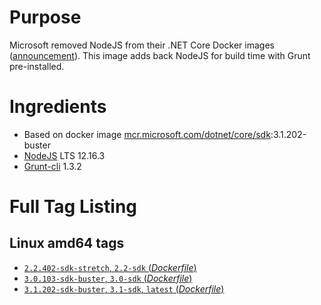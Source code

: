 # Purpose
Microsoft removed NodeJS from their .NET Core Docker images ([announcement](https://github.com/aspnet/Announcements/issues/298)). This image adds back NodeJS for build time with Grunt pre-installed.

# Ingredients
* Based on docker image [mcr.microsoft.com/dotnet/core/sdk](https://hub.docker.com/_/microsoft-dotnet-core-sdk/):3.1.202-buster
* [NodeJS](https://nodejs.org/) LTS 12.16.3
* [Grunt-cli](https://www.npmjs.com/package/grunt-cli) 1.3.2

# Full Tag Listing
## Linux amd64 tags
- [`2.2.402-sdk-stretch`, `2.2-sdk` (*Dockerfile*)](https://github.com/Mathieu79FI/dotnet-docker/blob/master/2.2/sdk/stretch/amd64/Dockerfile-gulp)
- [`3.0.103-sdk-buster`, `3.0-sdk` (*Dockerfile*)](https://github.com/Mathieu79FI/dotnet-docker/blob/master/3.0/sdk/buster/amd64/grunt/Dockerfile)
- [`3.1.202-sdk-buster`, `3.1-sdk`, `latest` (*Dockerfile*)](https://github.com/Mathieu79FI/dotnet-docker/blob/master/3.1/sdk/buster/amd64/grunt/Dockerfile)
